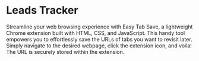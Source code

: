 # Leads Tracker 
 Streamline your web browsing experience with Easy Tab Save, a lightweight Chrome extension built with HTML, CSS, and JavaScript. This handy tool empowers you to effortlessly save the URLs of tabs you want to revisit later. Simply navigate to the desired webpage, click the extension icon, and voila! The URL is securely stored within the extension.
